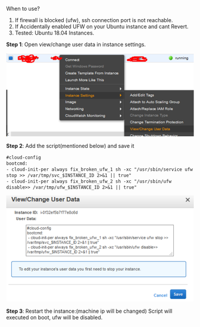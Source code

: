 When to use?
 1. If firewall is blocked (ufw), ssh connection port is not reachable.
 2. If Accidentally enabled UFW on your Ubuntu instance and cant Revert.
 3. Tested: Ubuntu 18.04 Instances.
 
 **Step 1**:
  Open view/change user data in instance settings.
  
  ![GitHub Logo](/step1.png)
  
 **Step 2**:
 Add the script(mentioned below) and save it 
 ```
 #cloud-config
bootcmd:
 - cloud-init-per always fix_broken_ufw_1 sh -xc "/usr/sbin/service ufw stop >> /var/tmp/svc_$INSTANCE_ID 2>&1 || true" 
 - cloud-init-per always fix_broken_ufw_2 sh -xc "/usr/sbin/ufw disable>> /var/tmp/ufw_$INSTANCE_ID 2>&1 || true"
 ```
 
 ![GitHub Logo](/step2.png)

 
**Step 3**: 
 Restart the instance:(machine ip will be changed)
  Script will executed on boot, ufw will be disabled.
